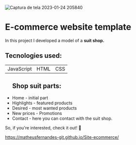 ![Captura de tela 2023-01-24 205840](https://user-images.githubusercontent.com/100592742/214447794-ac1cd6f0-8b2e-4ecf-a645-3f6a421f7cf2.png)
<h1>E-commerce website template</h1>
<p>In this project I developed a model of a <strong> suit shop.</strong>

<h2>Tecnologies used:</h2>
<table>
  <tr>
    <td>JavaScript</td>
    <td>HTML</td>
    <td>CSS</td>
   </tr>
   </table>
<ul>

<h2>Shop suit parts:</h2>

<li>Home - initial part
<li>Highlights - featured products
<li>Desired - most wanted products
<li>New prices - Promotions
<li>Contact - here you can contact with the suit shop.
</ul>

So, if you're interested, check it out! 🙂

https://matheusfernandes-git.github.io/Site-ecommerce/
